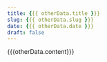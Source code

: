 ```yaml
---
title: {{{ otherData.title }}} 
slug: {{{ otherData.slug }}}
date: {{{ otherData.date }}}
draft: false
---
```

{{{otherData.content}}}